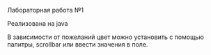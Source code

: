 Лабораторная работа №1

Реализована на java

В зависимости от пожеланий цвет можно установить с помощью палитры, scrollbar или ввести значения в поле.


